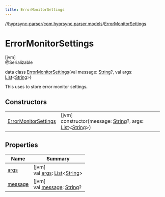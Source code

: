 ```yaml
---
title: ErrorMonitorSettings
---
```

//[hyprsync-parser](../../../index.html)/[com.hyprsync.parser.models](../index.html)/[ErrorMonitorSettings](index.html)



# ErrorMonitorSettings



[jvm]\
@Serializable



data class [ErrorMonitorSettings](index.html)(val message: [String](https://kotlinlang.org/api/core/kotlin-stdlib/kotlin/-string/index.html)?, val args: [List](https://kotlinlang.org/api/core/kotlin-stdlib/kotlin.collections/-list/index.html)&lt;[String](https://kotlinlang.org/api/core/kotlin-stdlib/kotlin/-string/index.html)&gt;)

This uses to store error monitor settings.



## Constructors


| | |
|---|---|
| [ErrorMonitorSettings](-error-monitor-settings.html) | [jvm]<br>constructor(message: [String](https://kotlinlang.org/api/core/kotlin-stdlib/kotlin/-string/index.html)?, args: [List](https://kotlinlang.org/api/core/kotlin-stdlib/kotlin.collections/-list/index.html)&lt;[String](https://kotlinlang.org/api/core/kotlin-stdlib/kotlin/-string/index.html)&gt;) |


## Properties


| Name | Summary |
|---|---|
| [args](args.html) | [jvm]<br>val [args](args.html): [List](https://kotlinlang.org/api/core/kotlin-stdlib/kotlin.collections/-list/index.html)&lt;[String](https://kotlinlang.org/api/core/kotlin-stdlib/kotlin/-string/index.html)&gt; |
| [message](message.html) | [jvm]<br>val [message](message.html): [String](https://kotlinlang.org/api/core/kotlin-stdlib/kotlin/-string/index.html)? |
